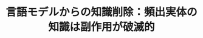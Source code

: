 ---
title: 言語モデルからの知識削除：頻出実体の知識は副作用が破滅的
proceedings_title: "言語処理学会 第30回年次大会"
authors:
  - name: 良允高橋
    affiliation:
    - 東北大学
  - name: 鴨田豪
    affiliation:
      - 東北大学
  - name: Benjamin Heinzerling
    affiliation:
      - 理化学研究所
      - 東北大学
  - name: 坂口慶祐
    affiliation:
      - 東北大学
      - 理化学研究所
  - name: 乾健太郎
    affiliation:
      - MBZUAI
      - 東北大学
      - 理化学研究所
year: 2024
month: 3
pages: 2864-2869
links:
  - name: "予稿"
    url: "https://www.anlp.jp/proceedings/annual_meeting/2024/#P10-3"
    icon: "fa-regular fa-file"
awards:
  - name: "若手奨励賞 (18/427)"
    url: "https://www.anlp.jp/nlp2025/award.html"
---